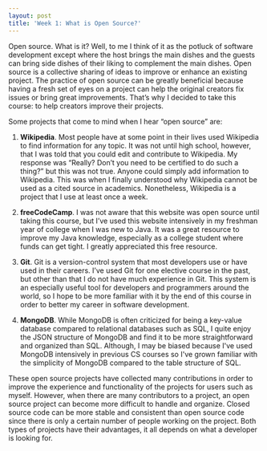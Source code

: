```yaml
---
layout: post
title: 'Week 1: What is Open Source?'
---
```



Open source. What is it? Well, to me I think of it as the potluck of software development except where the host brings the main dishes and the guests can bring side dishes of their liking to complement the main dishes. Open source is a collective sharing of ideas to improve or enhance an existing project. The practice of<!--more--> open source can be greatly beneficial because having a fresh set of eyes on a project can help the original creators fix issues or bring great improvements. That’s why I decided to take this course: to help creators improve their projects.  

Some projects that come to mind when I hear “open source” are: 

1. **Wikipedia**. Most people have at some point in their lives used Wikipedia to find information for any topic. It was not until high school, however, that I was told that you could edit and contribute to Wikipedia. My response was “Really? Don’t you need to be certified to do such a thing?” but this was not true. Anyone could simply add information to Wikipedia. This was when I finally understood why Wikipedia cannot be used as a cited source in academics. Nonetheless, Wikipedia is a project that I use at least once a week. 

2. **freeCodeCamp**. I was not aware that this website was open source until taking this course, but I’ve used this website intensively in my freshman year of college when I was new to Java. It was a great resource to improve my Java knowledge, especially as a college student where funds can get tight. I greatly appreciated this free resource.

3. **Git**. Git is a version-control system that most developers use or have used in their careers. I’ve used Git for one elective course in the past, but other than that I do not have much experience in Git. This system is an especially useful tool for developers and programmers around the world, so I hope to be more familiar with it by the end of this course in order to better my career in software development. 

4. **MongoDB**. While MongoDB is often criticized for being a key-value database compared to relational databases such as SQL, I quite enjoy the JSON structure of MongoDB and find it to be more straightforward and organized than SQL. Although, I may be biased because I've used MongoDB intensively in previous CS courses so I've grown familiar with the simplicity of MongoDB compared to the table structure of SQL. 

These open source projects have collected many contributions in order to improve the experience and functionality of the projects for users such as myself. However, when there are many contributors to a project, an open source project can become more difficult to handle and organize. Closed source code can be more stable and consistent than open source code since there is only a certain number of people working on the project. Both types of projects have their advantages, it all depends on what a developer is looking for. 
